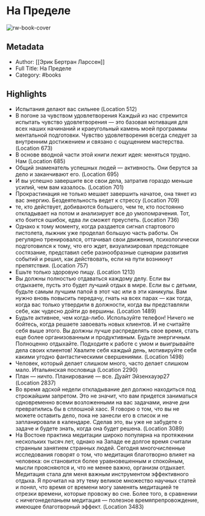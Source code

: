 # На Пределе

![rw-book-cover](https://readwise-assets.s3.amazonaws.com/static/images/default-book-icon-9.63dbe834380e.png)

## Metadata
- Author: [[Эрик Бертран Ларссен]]
- Full Title: На Пределе
- Category: #books

## Highlights
- Испытания делают вас сильнее (Location 512)
- В погоне за чувством удовлетворения Каждый из нас стремится испытать чувство удовлетворения — это базовая мотивация для всех наших начинаний и краеугольный камень моей программы ментальной подготовки. Чувство удовлетворения всегда следует за внутренним достижением и связано с ощущением мастерства. (Location 673)
- В основе вводной части этой книги лежит идея: меняться трудно. Нам (Location 685)
- Общий знаменатель успешных людей — активность. Они берутся за дело и заканчивают его. (Location 695)
- И вы успешно завершите все свои дела, затратив гораздо меньше усилий, чем вам казалось. (Location 701)
- Прокрастинация не только мешает завершить начатое, она тянет из вас энергию. Бездеятельность ведет к стрессу (Location 709)
- те, кто действует, добиваются большего, чем те, кто постоянно откладывает на потом и анализирует все до умопомрачения. Тот, кто боится ошибок, едва ли сможет преуспеть. (Location 736)
- Однако к тому моменту, когда раздается сигнал стартового пистолета, лыжник уже проделал большую часть работы. Он регулярно тренировался, оттачивал свои движения, психологически подготовился к тому, что его ждет, визуализировал предстоящее состязание, представил себе разнообразные сценарии развития событий и решил, как действовать, если на пути возникнут препятствия. (Location 757)
- Ешьте только здоровую пищу. (Location 1213)
- Вы должны полностью отдаваться каждому делу. Если вы отдыхаете, пусть это будет лучший отдых в мире. Если вы с детьми, будьте самым лучшим папой в этот час или в эти каникулы. Вам нужно вновь повысить передачу, гнать на всех парах — как тогда, когда вас только утвердили в должности, когда вы представляли себе, как чудесно дойти до вершины. (Location 1489)
- Будьте активнее, чем когда-либо. Используйте телефон! Ничего не бойтесь, когда решаете завоевать новых клиентов. И не считайте себя выше этого. Вы должны лучше распределять свое время, стать еще более организованным и продуктивным. Будьте энергичным. Полноценно отдыхайте. Подходите к работе с умом и выигрывайте дела своих клиентов! Хвалите себя каждый день, мотивируйте себя какими угодно фантастическими свершениями. (Location 1498)
- Человек, который делает слишком много, часто делает слишком мало. Итальянская пословица (Location 2290)
- План — ничто. Планирование — все. Дуайт Эйзенхауэр27 (Location 2837)
- Во время адской недели откладывание дел должно находиться под строжайшим запретом. Это не значит, что вам придется заниматься одновременно всеми возложенными на вас задачами, иначе дни превратились бы в сплошной хаос. Я говорю о том, что вы не можете оставить дело, пока не занесли его в список и не запланировали в календаре. Сделав это, вы уже не забудете о задаче и будете знать, когда она будет решена. (Location 3089)
- На Востоке практика медитации широко популярна на протяжении нескольких тысяч лет, однако на Западе ее долгое время считали странным занятием странных людей. Сегодня многочисленные исследования говорят о том, что медитация благотворно влияет на человека: он становится более уравновешенным и спокойным, мысли проясняются и, что не менее важно, организм отдыхает. Медитация стала для меня важным инструментом эффективного отдыха. Я прочитал на эту тему великое множество научных статей и понял, что время от времени могу заменять медитацией те отрезки времени, которые провожу во сне. Более того, в сравнении с ничегонеделаньем медитация — полезное времяпрепровождение, имеющее благотворный эффект. (Location 3483)
